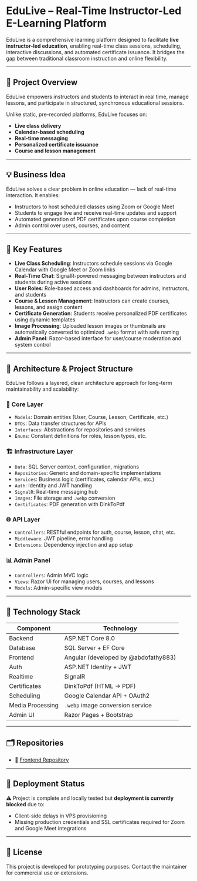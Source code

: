 # EduLive – Real-Time Instructor-Led E-Learning Platform

EduLive is a comprehensive learning platform designed to facilitate **live instructor-led education**, enabling real-time class sessions, scheduling, interactive discussions, and automated certificate issuance. It bridges the gap between traditional classroom instruction and online flexibility.

---

## 🧠 Project Overview

EduLive empowers instructors and students to interact in real time, manage lessons, and participate in structured, synchronous educational sessions.

Unlike static, pre-recorded platforms, EduLive focuses on:
- **Live class delivery**
- **Calendar-based scheduling**
- **Real-time messaging**
- **Personalized certificate issuance**
- **Course and lesson management**

---

## 💡 Business Idea

EduLive solves a clear problem in online education — lack of real-time interaction. It enables:
- Instructors to host scheduled classes using Zoom or Google Meet
- Students to engage live and receive real-time updates and support
- Automated generation of PDF certificates upon course completion
- Admin control over users, courses, and content

---

## 🚀 Key Features

- **Live Class Scheduling**: Instructors schedule sessions via Google Calendar with Google Meet or Zoom links
- **Real-Time Chat**: SignalR-powered messaging between instructors and students during active sessions
- **User Roles**: Role-based access and dashboards for admins, instructors, and students
- **Course & Lesson Management**: Instructors can create courses, lessons, and assign content
- **Certificate Generation**: Students receive personalized PDF certificates using dynamic templates
- **Image Processing**: Uploaded lesson images or thumbnails are automatically converted to optimized `.webp` format with safe naming
- **Admin Panel**: Razor-based interface for user/course moderation and system control

---

## 🧱 Architecture & Project Structure

EduLive follows a layered, clean architecture approach for long-term maintainability and scalability:

### 🧩 Core Layer
- `Models`: Domain entities (User, Course, Lesson, Certificate, etc.)
- `DTOs`: Data transfer structures for APIs
- `Interfaces`: Abstractions for repositories and services
- `Enums`: Constant definitions for roles, lesson types, etc.

### 🏗️ Infrastructure Layer
- `Data`: SQL Server context, configuration, migrations
- `Repositories`: Generic and domain-specific implementations
- `Services`: Business logic (certificates, calendar APIs, etc.)
- `Auth`: Identity and JWT handling
- `SignalR`: Real-time messaging hub
- `Images`: File storage and `.webp` conversion
- `Certificates`: PDF generation with DinkToPdf

### 🌐 API Layer
- `Controllers`: RESTful endpoints for auth, course, lesson, chat, etc.
- `Middleware`: JWT pipeline, error handling
- `Extensions`: Dependency injection and app setup

### 📊 Admin Panel
- `Controllers`: Admin MVC logic
- `Views`: Razor UI for managing users, courses, and lessons
- `Models`: Admin-specific view models

---

## 🔧 Technology Stack

| Component        | Technology                         |
|------------------|-------------------------------------|
| Backend          | ASP.NET Core 8.0                    |
| Database         | SQL Server + EF Core                |
| Frontend         | Angular (developed by @abdofathy883)|
| Auth             | ASP.NET Identity + JWT              |
| Realtime         | SignalR                             |
| Certificates     | DinkToPdf (HTML → PDF)              |
| Scheduling       | Google Calendar API + OAuth2        |
| Media Processing | `.webp` image conversion service     |
| Admin UI         | Razor Pages + Bootstrap             |

---

## 🗂️ Repositories

- 🔗 [Frontend Repository](https://github.com/abdofathy883/EduLive-Frontend)

---

## 🚧 Deployment Status

⚠️ Project is complete and locally tested but **deployment is currently blocked** due to:
- Client-side delays in VPS provisioning
- Missing production credentials and SSL certificates required for Zoom and Google Meet integrations

---

## 📄 License

This project is developed for prototyping purposes. Contact the maintainer for commercial use or extensions.
